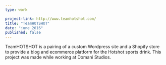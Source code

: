 ```yaml
---
type: work

project-link: http://www.teamhotshot.com/
title: "TeamHOTSHOT"
date: "june 2016"
published: false
---
```


TeamHOTSHOT is a pairing of a custom Wordpress site and a Shopify store to provide a blog and ecommerce platform for the Hotshot sports drink. This project was made while working at Domani Studios.
